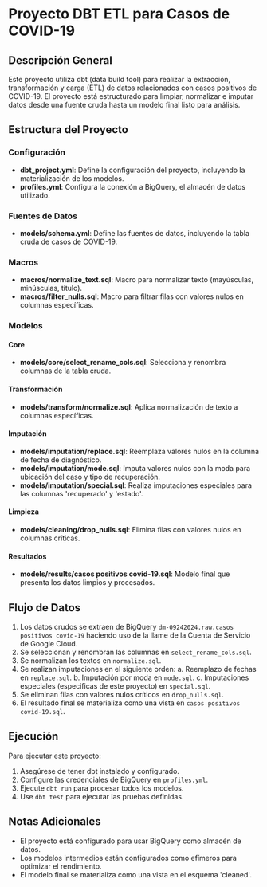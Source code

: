 
# Proyecto DBT ETL para Casos de COVID-19

## Descripción General
Este proyecto utiliza dbt (data build tool) para realizar la extracción, transformación y carga (ETL) de datos relacionados con casos positivos de COVID-19. El proyecto está estructurado para limpiar, normalizar e imputar datos desde una fuente cruda hasta un modelo final listo para análisis.

## Estructura del Proyecto

### Configuración
- **dbt_project.yml**: Define la configuración del proyecto, incluyendo la materialización de los modelos.
- **profiles.yml**: Configura la conexión a BigQuery, el almacén de datos utilizado.

### Fuentes de Datos
- **models/schema.yml**: Define las fuentes de datos, incluyendo la tabla cruda de casos de COVID-19.

### Macros
- **macros/normalize_text.sql**: Macro para normalizar texto (mayúsculas, minúsculas, título).
- **macros/filter_nulls.sql**: Macro para filtrar filas con valores nulos en columnas específicas.

### Modelos

#### Core
- **models/core/select_rename_cols.sql**: Selecciona y renombra columnas de la tabla cruda.

#### Transformación
- **models/transform/normalize.sql**: Aplica normalización de texto a columnas específicas.

#### Imputación
- **models/imputation/replace.sql**: Reemplaza valores nulos en la columna de fecha de diagnóstico.
- **models/imputation/mode.sql**: Imputa valores nulos con la moda para ubicación del caso y tipo de recuperación.
- **models/imputation/special.sql**: Realiza imputaciones especiales para las columnas 'recuperado' y 'estado'.

#### Limpieza
- **models/cleaning/drop_nulls.sql**: Elimina filas con valores nulos en columnas críticas.

#### Resultados
- **models/results/casos positivos covid-19.sql**: Modelo final que presenta los datos limpios y procesados.

## Flujo de Datos
1. Los datos crudos se extraen de BigQuery `dm-09242024.raw.casos positivos covid-19` haciendo uso de la llame de la Cuenta de Servicio de Google Cloud.
2. Se seleccionan y renombran las columnas en `select_rename_cols.sql`.
3. Se normalizan los textos en `normalize.sql`.
4. Se realizan imputaciones en el siguiente orden:
   a. Reemplazo de fechas en `replace.sql`.
   b. Imputación por moda en `mode.sql`.
   c. Imputaciones especiales (especificas de este proyecto) en `special.sql`.
5. Se eliminan filas con valores nulos críticos en `drop_nulls.sql`.
6. El resultado final se materializa como una vista en `casos positivos covid-19.sql`.

## Ejecución
Para ejecutar este proyecto:
1. Asegúrese de tener dbt instalado y configurado.
2. Configure las credenciales de BigQuery en `profiles.yml`.
3. Ejecute `dbt run` para procesar todos los modelos.
4. Use `dbt test` para ejecutar las pruebas definidas.

## Notas Adicionales
- El proyecto está configurado para usar BigQuery como almacén de datos.
- Los modelos intermedios están configurados como efímeros para optimizar el rendimiento.
- El modelo final se materializa como una vista en el esquema 'cleaned'.
